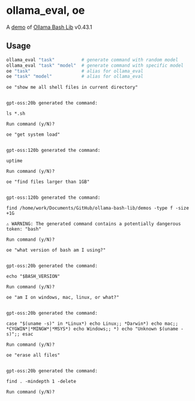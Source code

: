 # ollama_eval, oe

A [demo](../README.md#demos) of [Ollama Bash Lib](https://github.com/attogram/ollama-bash-lib) v0.43.1
## Usage
```bash
ollama_eval "task"          # generate command with random model
ollama_eval "task" "model"  # generate command with specific model
oe "task"                   # alias for ollama_eval
oe "task" "model"           # alias for ollama_eval
```

`oe "show me all shell files in current directory"`

```

gpt-oss:20b generated the command:

ls *.sh

Run command (y/N)? 
```

`oe "get system load"`

```

gpt-oss:120b generated the command:

uptime

Run command (y/N)? 
```

`oe "find files larger than 1GB"`

```

gpt-oss:120b generated the command:

find /home/work/Documents/GitHub/ollama-bash-lib/demos -type f -size +1G

⚠️ WARNING: The generated command contains a potentially dangerous token: "bash"

Run command (y/N)? 
```

`oe "what version of bash am I using?"`

```

gpt-oss:20b generated the command:

echo "$BASH_VERSION"

Run command (y/N)? 
```

`oe "am I on windows, mac, linux, or what?"`

```

gpt-oss:20b generated the command:

case "$(uname -s)" in *Linux*) echo Linux;; *Darwin*) echo mac;; *CYGWIN*|*MINGW*|*MSYS*) echo Windows;; *) echo "Unknown $(uname -s)";; esac

Run command (y/N)? 
```

`oe "erase all files"`

```

gpt-oss:20b generated the command:

find . -mindepth 1 -delete

Run command (y/N)? 
```

